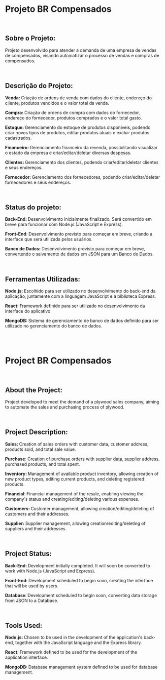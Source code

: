 <h1>Projeto BR Compensados</h1>

</br>

<h2>Sobre o Projeto:</h2>
<p>Projeto desenvolvido para atender a demanda de uma empresa de vendas de compensados, visando automatizar o processo de vendas e compras de compensados.</p>

</br>

<h2>Descrição do Projeto:</h2>
<p><b>Venda: </b>Criação de ordens de venda com dados do cliente, endereço do cliente, produtos vendidos e o valor total da venda.</p>
<p><b>Compra: </b>Criação de ordens de compra com dados do fornecedor, endereço do fornecedor, produtos comprados e o valor total gasto.</p>
<p><b>Estoque: </b>Gerenciamento do estoque de produtos disponíveis, podendo criar novos tipos de produtos, editar produtos atuais e excluir produtos cadastrados.</p>
<p><b>Financeiro: </b>Gerenciamento financeiro da revenda, possibilitando visualizar o estado da empresa e criar/editar/deletar diversas despesas.</p>
<p><b>Clientes: </b>Gerenciamento dos clientes, podendo criar/editar/deletar clientes e seus endereços.</p>
<p><b>Fornecedor: </b>Gerenciamento dos fornecedores, podendo criar/editar/deletar fornecedores e seus endereços.</p>

</br>

<h2>Status do projeto:</h2>
<p><b>Back-End: </b>Desenvolvimento inicialmente finalizado. Será convertido em breve para funcionar com Node.js (JavaScript e Express).</p>
<p><b>Front-End: </b>Desenvolvimento previsto para começar em breve, criando a interface que será utilizada pelos usuários.</p>
<p><b>Banco de Dados: </b>Desenvolvimento previsto para começar em breve, convertendo o salvamento de dados em JSON para um Banco de Dados.</p>

</br>

<h2>Ferramentas Utilizadas:</h2>
<p><b>Node.js: </b>Escolhido para ser utilizado no desenvolvimento do back-end da aplicação, juntamente com a linguagem JavaScript e a biblioteca Express.</p>
<p><b>React: </b>Framework definido para ser utilizado no desenvolvimento da interface do aplicativo.</p>
<p><b>MongoDB: </b>Sistema de gerenciamento de banco de dados definido para ser utilizado no gerenciamento do banco de dados.</p>

</br>
</br>

<h1>Project BR Compensados</h1>

</br>

<h2>About the Project:</h2>
<p>Project developed to meet the demand of a plywood sales company, aiming to automate the sales and purchasing process of plywood.</p>

</br>

<h2>Project Description:</h2>
<p><b>Sales: </b>Creation of sales orders with customer data, customer address, products sold, and total sale value.</p>
<p><b>Purchase: </b>Creation of purchase orders with supplier data, supplier address, purchased products, and total spent.</p>
<p><b>Inventory: </b>Management of available product inventory, allowing creation of new product types, editing current products, and deleting registered products.</p>
<p><b>Financial: </b>Financial management of the resale, enabling viewing the company's status and creating/editing/deleting various expenses.</p>
<p><b>Customers: </b>Customer management, allowing creation/editing/deleting of customers and their addresses.</p>
<p><b>Supplier: </b>Supplier management, allowing creation/editing/deleting of suppliers and their addresses.</p>

</br>

<h2>Project Status:</h2>
<p><b>Back-End: </b>Development initially completed. It will soon be converted to work with Node.js (JavaScript and Express).</p>
<p><b>Front-End: </b>Development scheduled to begin soon, creating the interface that will be used by users.</p>
<p><b>Database: </b>Development scheduled to begin soon, converting data storage from JSON to a Database.</p>

</br>

<h2>Tools Used:</h2>
<p><b>Node.js: </b>Chosen to be used in the development of the application's back-end, together with the JavaScript language and the Express library.</p>
<p><b>React: </b>Framework defined to be used for the development of the application interface.</p>
<p><b>MongoDB: </b>Database management system defined to be used for database management.</p>
